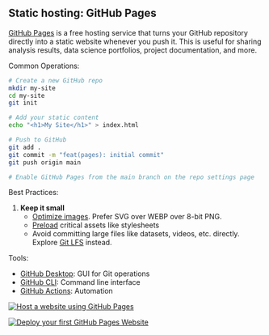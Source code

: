 ## Static hosting: GitHub Pages

[GitHub Pages](https://pages.github.com/) is a free hosting service that turns your GitHub repository directly into a static website whenever you push it. This is useful for sharing analysis results, data science portfolios, project documentation, and more.

Common Operations:

```bash
# Create a new GitHub repo
mkdir my-site
cd my-site
git init

# Add your static content
echo "<h1>My Site</h1>" > index.html

# Push to GitHub
git add .
git commit -m "feat(pages): initial commit"
git push origin main

# Enable GitHub Pages from the main branch on the repo settings page
```

Best Practices:

1. **Keep it small**
   - [Optimize images](https://developer.mozilla.org/en-US/docs/Learn_web_development/Extensions/Performance/Multimedia). Prefer SVG over WEBP over 8-bit PNG.
   - [Preload](https://developer.mozilla.org/en-US/docs/Web/HTML/Attributes/rel/preload) critical assets like stylesheets
   - Avoid committing large files like datasets, videos, etc. directly. Explore [Git LFS](https://git-lfs.github.com/) instead.

Tools:

- [GitHub Desktop](https://desktop.github.com/): GUI for Git operations
- [GitHub CLI](https://cli.github.com/): Command line interface
- [GitHub Actions](https://github.com/features/actions): Automation

[![Host a website using GitHub Pages](https://i.ytimg.com/vi_webp/WqOXxoGSpbs/sddefault.webp)](https://youtube.com/shorts/WqOXxoGSpbs)

[![Deploy your first GitHub Pages Website](https://i.ytimg.com/vi_webp/sT_zXIX3ZA0/sddefault.webp)](https://youtu.be/sT_zXIX3ZA0)

